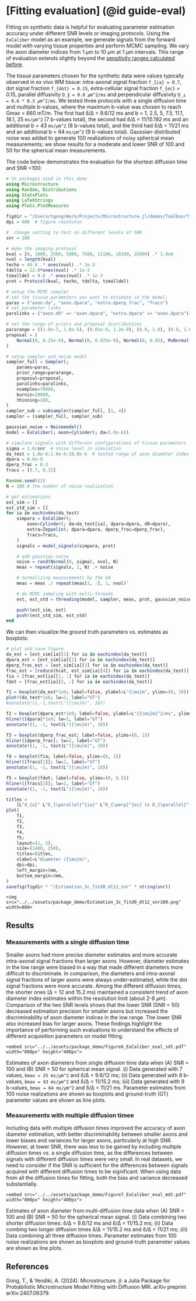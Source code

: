 # [Fitting evaluation] (@id guide-eval)

Fitting on synthetic data is helpful for evaluating parameter estimation accuracy under different SNR levels or imaging protocols. 
Using the `ExCaliber` model as an example, we generate signals from the forward model with varying tissue properties and perform MCMC sampling. We vary the axon diameter indices from 1 μm to 10 μm at 1 μm intervals. This range of evaluation extends slightly beyond the [sensitivity ranges calculated before](1_sensitivity_range.md).

The tissue parameters chosen for the synthetic data were values typically observed in ex vivo WM tissue: intra-axonal signal fraction  ``f_{ia} = 0.7``, dot signal fraction ``f_{dot} = 0.15``, extra-cellular signal fraction ``f_{ec}`` = 0.15, parallel diffusivity ``D_∥ = 0.6 𝜇m^2/ms`` and perpendicular diffusivity ``D_⊥ = 0.6 * 0.3 𝜇m^2/ms``. We tested three protocols with a single diffusion time and multiple b-values, where the maximum b-value was chosen to reach Gmax = 660 mT/m. The first had δ/∆ = 9.6/12 ms and b = 1, 2.5, 5, 7.5, 11.1, 18.1, 25 ``ms/𝜇m^2`` (7 b-values total), the second had δ/∆ = 11/15.192 ms and an additional b = 43 ``ms/𝜇m^2`` (8 b-values total), and the third had δ/∆ = 11/21 ms and an additional b = 64 ``ms/𝜇m^2`` (9 b-values total). Gaussian-distributed noise was added to generate 100 realizations of noisy spherical mean measurements; we show results for a moderate and lower SNR of 100 and 50 for the spherical mean measurements. 

The code below demonstrates the evaluation for the shortest diffusion time and SNR =100:
```julia
# %% packages used in this demo
using Microstructure
using Random, Distributions
using StatsPlots
using LaTeXStrings
using Plots.PlotMeasures

figdir = "/Users/tgong/Work/Projects/Microstructure.jl/demos/Toolbox/figures" 
dpi = 600  # figure resoluton

#  change setting to test on different levels of SNR 
snr = 100

# make the imaging protocol 
bval = [0, 1000, 2500, 5000, 7500, 11100, 18100, 25000] .* 1.0e6
nvol = length(bval)
techo = 40.0 .* ones(nvol) .* 1e-3
tdelta = 12.0*ones(nvol) .* 1e-3
tsmalldel = 9.6 .* ones(nvol) .* 1e-3
prot = Protocol(bval, techo, tdelta, tsmalldel)

# setup the MCMC sampler
# set the tissue parameters you want to estimate in the model; 
paras = ("axon.da", "axon.dpara", "extra.dperp_frac", "fracs")
# set parameter links
paralinks = ("axon.d0" => "axon.dpara", "extra.dpara" => "axon.dpara")

# set the range of priors and proposal distributions
pararange = ((1.0e-7, 1.0e-5), (0.01e-9, 1.2e-9), (0.0, 1.0), (0.0, 1.0))
proposal = (
    Normal(0, 0.25e-6), Normal(0, 0.025e-9), Normal(0, 0.05), MvNormal([0.0025 0; 0 0.0001])
)

# setup sampler and noise model
sampler_full = Sampler(;
    params=paras,
    prior_range=pararange,
    proposal=proposal,
    paralinks=paralinks,
    nsamples=70000,
    burnin=20000,
    thinning=100,
)
sampler_sub = subsampler(sampler_full, [1, 4])
sampler = (sampler_full, sampler_sub)

gaussian_noise = Noisemodel()
model = ExCaliber(; axon=Cylinder(; da=5.0e-6))

# simulate signals with different configurations of tissue parameters
sigma = 1.0/snr  # noise level in simulation
da_test = 1.0e-6:1.0e-6:10.0e-6  # tested range of axon diameter index
dpara = 0.6e-9
dperp_frac = 0.3
fracs = [0.7, 0.15]

Random.seed!(1)
N = 100 # the number of noise realization 

# get estimations 
est_sim = []
est_std_sim = []
for ia in eachindex(da_test)
    simpara = ExCaliber(;
        axon=Cylinder(; da=da_test[ia], dpara=dpara, d0=dpara),
        extra=Zeppelin(; dpara=dpara, dperp_frac=dperp_frac),
        fracs=fracs,
    )
    signals = model_signals(simpara, prot)

    # add gaussian noise
    noise = rand(Normal(0, sigma), nvol, N)
    meas = repeat(signals, 1, N) .+ noise

    # normalizing measurements by the b0
    meas = meas ./ repeat(meas[1, :], 1, nvol)'

    # do MCMC sampling with multi-threads 
    est, est_std = threading(model, sampler, meas, prot, gaussian_noise)

    push!(est_sim, est)
    push!(est_std_sim, est_std) 
end
```

We can then visualize the ground truth parameters vs. estimates as boxplots:
```julia
# plot and save figure 
da_est = [est_sim[ia][1] for ia in eachindex(da_test)]
dpara_est = [est_sim[ia][2] for ia in eachindex(da_test)]
dperp_frac_est = [est_sim[ia][3] for ia in eachindex(da_test)]
frac_est = [reduce(hcat, est_sim[ia][4]) for ia in eachindex(da_test)]
fia = [frac_est[ia][1, :] for ia in eachindex(da_test)]
fdot = [frac_est[ia][2, :] for ia in eachindex(da_test)]

f1 = boxplot(da_est*1e6; label=false, ylabel=L"{\mu}m", ylims=(0, 10))
plot!(da_test*1e6; lw=2, label="GT")
#annotate!(1,-1,text(L"({\mu}m)", 10))

f2 = boxplot(dpara_est*1e9; label=false, ylabel=L"{{\mu}m}^2/ms", ylims=(0, 0.9))
hline!([dpara]*1e9; lw=2, label="GT")
annotate!(1, -1, text(L"({\mu}m)", 10))

f3 = boxplot(dperp_frac_est; label=false, ylims=(0, 1))
hline!([dperp_frac]; lw=2, label="GT")
annotate!(1, -1, text(L"({\mu}m)", 10))

f4 = boxplot(fia; label=false, ylims=(0, 1))
hline!([fracs[1]]; lw=2, label="GT")
annotate!(1, -1, text(L"({\mu}m)", 10))

f5 = boxplot(fdot; label=false, ylims=(0, 0.5))
hline!([fracs[2]]; lw=2, label="GT")
annotate!(1, -1, text(L"({\mu}m)", 10))

titles =
    [L"d_{a}" L"D_{\parallel}^{ia}" L"D_{\perp}^{ec} to D_{\parallel}^{ia} fraction " L"f_{ia}" L"f_{dot}"]
plot(
    f1,
    f2,
    f3,
    f4,
    f5;
    layout=(1, 5),
    size=(1400, 250),
    titles=titles,
    xlabel=L"diameter ({\mu}m)",
    dpi=dpi,
    left_margin=8mm,
    bottom_margin=8mm,
)
savefig(figdir * "/Estimation_3c_fitd0_dt12_snr" * string(snr))
```
```@raw html
<img src="../../assets/package_demo/Estimation_3c_fitd0_dt12_snr100.png" width=800> 
```

## Results
### Measurements with a single diffusion time
Smaller axons had more precise diameter estimates and more accurate intra-axonal signal fractions than larger axons. However, diameter estimates in the low range were biased in a way that made different diameters more difficult to discriminate. In comparison, the diameters and intra-axonal signal fractions of larger axons were always under-estimated, while the dot signal fractions were more accurate. Among the different diffusion times, the shorter ones (∆ = 12 and 15.2 ms) maintained a consistent trend of axon diameter index estimates within the resolution limit (about 2-8 𝜇m). Comparison of the two SNR levels shows that the lower SNR (SNR = 50) decreased estimation precision for smaller axons but increased the discriminability of axon diameter indices in the low range. The lower SNR also increased bias for larger axons. These findings highlight the importance of performing such evaluations to understand the effects of different acquisition parameters on model fitting. 

```@raw html
<embed src="../../assets/package_demo/Figure6_ExCaliber_eval_sdt.pdf" width="800px" height="400px">
```
Estimates of axon diameters from single diffusion time data when (A) SNR = 100 and (B) SNR = 50 for spherical mean signal. (i) Data generated with 7 values, ``bmax = 25 ms/𝜇m^2`` and δ/∆ = 9.6/12 ms; (ii) Data generated with 8 b-values, ``bmax = 43 ms/𝜇m^2`` and δ/∆ = 11/15.2 ms; (iii) Data generated with 9 b-values, ``bmax = 64 ms/𝜇m^2`` and δ/∆ = 11/21 ms. Parameter estimates from 100 noise realizations are shown as boxplots and ground-truth (GT) parameter values are shown as line plots. 

### Measurements with multiple diffusion timee
Including data with multiple diffusion times improved the accuracy of axon diameter estimation, with better discriminability between smaller axons and lower biases and variances for larger axons, particularly at high SNR.  However, at lower SNR, there was less to be gained by including multiple diffusion times vs. a single diffusion time, as the differences between signals with different diffusion times were very small. In real datasets, we need to consider if the SNR is sufficient for the differences between signals acquired with different diffusion times to be significant. When using data from all the diffusion times for fitting, both the bias and variance decreased substantially. 

```@raw html
<embed src="../../assets/package_demo/Figure7_ExCaliber_eval_mdt.pdf" width="800px" height="400px">
```
Estimates of axon diameter from multi-diffusion time data when (A) SNR = 100 and (B) SNR = 50 for the spherical mean signal. (i) Data combining two shorter diffusion times: δ/∆ = 9.6/12 ms and δ/∆ = 11/15.2 ms; (ii) Data combing two longer diffusion times δ/∆ = 11/15.2 ms and δ/∆ = 11/21 ms; (iii) Data combining all three diffusion times. Parameter estimates from 100 noise realizations are shown as boxplots and ground-truth parameter values are shown as line plots. 

## References
Gong, T., & Yendiki, A. (2024). Microstructure. jl: a Julia Package for Probabilistic Microstructure Model Fitting with Diffusion MRI. arXiv preprint arXiv:2407.06379.
